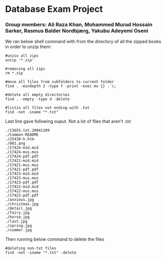 # Database Exam Project

### Group members: Ali Raza Khan, Mohammed Murad Hossain Sarker, Rasmus Balder Nordbjærg, Yakubu Adeyemi Oseni

We ran below shell command with from the directory of all the zipped books in order to unzip them:

    #unzio all zips
    unzip '*.zip'
    
    #removing all zips
    rm *.zip
    
    #move all files from subfolders to current folder
	find . -mindepth 2 -type f -print -exec mv {} . \;
	
	#delete all empty directories
	find . -empty -type d -delete

	#listin all files not ending with .txt
	find -not -iname "*.txt"

Last line gave following ouput. Not a lot of files that aren't .txt

	./13655.txt.20041109
	./Common-README
	./25438-h.htm
	./001.png
	./17424-mid.mid
	./17424-mus.mus
	./17424-pdf.pdf
	./17421-mid.mid
	./17421-mus.mus
	./17421-pdf.pdf
	./17423-mid.mid
	./17423-mus.mus
	./17423-pdf.pdf
	./17422-mid.mid
	./17422-mus.mus
	./17422-pdf.pdf
	./anxious.jpg
	./christmas.jpg
	./detail.jpg
	./fairy.jpg
	./horse.jpg
	./last.jpg
	./spring.jpg
	./summer.jpg

Then running below command to delete the files

	#deleting non-txt files
	find -not -iname "*.txt" -delete








